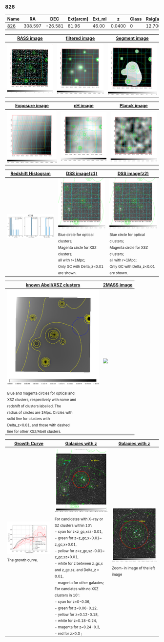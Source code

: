 <div STYLE="page-break-after: always;"></div>

### 826

|Name          |RA          |DEC      | Ext[arcm] | Ext_ml | z    | Class| Rsig[arcmin] | CRsig[c/s] | CR500[c/s] | R500[Mpc] |L500[erg/s]|F500[erg/s/cm^2]| M500[Msun]|Tx[keV]|beta|GC(XSZ,Delta_z<0.01)| GC(OPT,Delta_z<0.01)|GC|alias|
|--------------|------------|------------|---|---|-----------|--------|------|------|----|----|----|----|----|----|----|----|----|----|---|
|[826](script/826.md)     | 308.597       | -26.581       | 81.96    | 46.00   | 0.0400 | 0   | 12.700 |0.122 |0.121 |0.553 |6.758e+42 |1.812e-12 |4.993e+13 |1.412 |0.466 |-, |-, |-, |t722|

|[RASS image](../image/826/826_img.pdf)|[filtered image](../image/826/826_fil.pdf)|[Segment image](../image/826/826_seg.pdf)|
|-------------------|--------------------|-------------------|
| <img src="../image/826/826_img.png" width="300">  | <img src="../image/826/826_fil.png" width="300">   | <img src="../image/826/826_seg.png" width="300">  |

|[Exposure image](../image/826/826_mex.pdf)| [nH image](../image/826/826_nh.pdf)| [Planck image](../image/826/826_p.pdf)|
|-------------------|--------------------|-------------------|
|<img src="../image/826/826_mex.png" width="300">   | <img src="../image/826/826_nh.png" width="300">    | <img src="../image/826/826_p.png" width="300"> |

|[Redshift Histogram](../image/826/826_zg.pdf) | [DSS image(z1)](../image/826/826_dss_z1.pdf)      |  [DSS image(z2)](../image/826/826_dss_z2.pdf)    |
|-------------------|--------------------|-------------------|
|<img src="../image/826/826_zg.png" width="300"> |<img src="../image/826/826_dss_z1.png" width="300"> <sub><br>Blue circle for optical clusters; <br>Magenta circle for XSZ clusters; <br>all with r=1Mpc; <br>Only GC with Delta_z<0.01 are shown. </sub>| <img src="../image/826/826_dss_z2.png" width="300"><sub><br>Blue circle for optical clusters; <br>Magenta circle for XSZ clusters; <br>all with r=1Mpc; <br>Only GC with Delta_z<0.01 are shown. </sub> |

|[known Abell/XSZ clusters](../image/826/826_m.pdf) | [2MASS image](../image/826/826_2mass.pdf)      |
|-------------------|-------------------|
|<img src=../image/826/826_m.png width="300"> <sub><br>Blue and magenta circles for optical and <br>XSZ clusters, respectively with name and <br>redshift of clusters labelled. The <br>radius of circles are 1Mpc. Circles with <br>solid line for clusters with <br>Delta_z<0.01, and those with dashed <br>line for other XSZ/Abell clusters.        </sub>|<img src="../image/826/826_2mass.png" width="300">  |

|[Growth Curve](../image/826/826_gca_all.png) |[Galaxies with z](../image/826/826_opt_ned.pdf) |[Galaxies with z](../image/826/826_opt_ned_zoom.pdf) |
|-------------------|-------------------|-------------------|
| <img src="../image/826/826_gca_all.png" width="300"> <sub><br>The growth curve.</sub>| <img src=../image/826/826_opt_ned.png width="300"> <br><sub> For candidates with X-ray or SZ clusters within 10': <br> - cyan for z<z_gc,xsz-0.01, <br> - green for z=z_gc,x-0.01~ z_gc,x+0.01, <br> - yellow for z=z_gc,sz-0.01~ z_gc,sz+0.01, <br> - white for z between z_gc,x and z_gc,sz, and Delta_z > 0.01, <br> - magenta for other galaxies; <br>For candiates with no XSZ clusters in 10': <br> - cyan for z=0-0.06, <br> - green for z=0.06-0.12, <br> - yellow for z=0.12-0.18, <br> - white for z=0.18-0.24, <br> - magenta for z=0.24-0.3, <br> - red for z>0.3 ;  </sub>|<img src=../image/826/826_opt_ned_zoom.png width="300">  <br><sub> Zoom-in image of the left image</sub>|




